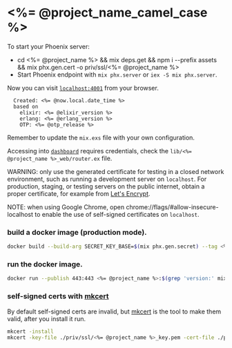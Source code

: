 # <%= @project_name_camel_case %>

To start your Phoenix server:

  * cd <%= @project_name %> && mix deps.get && npm i --prefix assets && mix phx.gen.cert -o priv/ssl/<%= @project_name %>
  * Start Phoenix endpoint with `mix phx.server` or `iex -S mix phx.server`.

Now you can visit [`localhost:4001`](https://localhost:4001) from your browser.

```
  Created: <%= @now.local.date_time %>
  based on
    elixir: <%= @elixir_version %>
    erlang: <%= @erlang_version %>
    OTP: <%= @otp_release %>
```

Remember to update the `mix.exs` file with your own configuration.

Accessing into [`dashboard`](https://localhost:4001/dashboard) requires credentials, check the `lib/<%= @project_name %>_web/router.ex` file.

WARNING: only use the generated certificate for testing in a closed network
environment, such as running a development server on `localhost`.
For production, staging, or testing servers on the public internet, obtain a
proper certificate, for example from [Let's Encrypt](https://letsencrypt.org).

NOTE: when using Google Chrome, open chrome://flags/#allow-insecure-localhost
to enable the use of self-signed certificates on `localhost`.

### build a docker image (production mode).

```bash
docker build --build-arg SECRET_KEY_BASE=$(mix phx.gen.secret) --tag <%= @project_name %>:$(grep 'version:' mix.exs | cut -d '"' -f2) .
```

### run the docker image.

```bash
docker run --publish 443:443 <%= @project_name %>:$(grep 'version:' mix.exs | cut -d '"' -f2)
```

### self-signed certs with [mkcert](https://github.com/FiloSottile/mkcert)

By default self-signed certs are invalid, but [mkcert](https://github.com/FiloSottile/mkcert) is the tool to make them valid, after you install it run.

```bash
mkcert -install
mkcert -key-file ./priv/ssl/<%= @project_name %>_key.pem -cert-file ./priv/ssl/<%= @project_name %>.pem <%= @project_name %> "*.<%= @project_name %>" localhost 127.0.0.1 ::1
```
